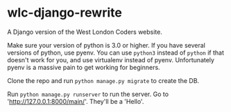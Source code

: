 # wlc-django-rewrite
A Django version of the West London Coders website.

Make sure your version of python is 3.0 or higher. If you have several versions of python, use pyenv. You can use ```python3```
instead of ```python``` if that doesn't work for you, and use virtualenv instead of pyenv. Unfortunately pyenv is a massive
pain to get working for beginners. 

Clone the repo and run ``` python manage.py migrate ``` to create the DB.

Run ``` python manage.py runserver ``` to run the server. Go to 'http://127.0.0.1:8000/main/'. They'll be a 'Hello'.
